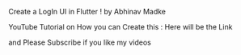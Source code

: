 Create a LogIn UI in Flutter ! by Abhinav Madke 

YouTube Tutorial on How you can Create this : Here will be the Link

and Please Subscribe if you like my videos
